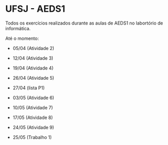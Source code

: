 # UFSJ - AEDS1

Todos os exercícios realizados durante as aulas de AEDS1 no labortório de informática.

Até o momento:

- 05/04 (Atividade 2)

- 12/04 (Atividade 3)

- 19/04 (Atividade 4)

- 26/04 (Atividade 5)

- 27/04 (lista P1)

- 03/05 (Atividade 6)

- 10/05 (Atividade 7)

- 17/05 (Atividade 8)

- 24/05 (Atividade 9)

- 25/05 (Trabalho 1)
